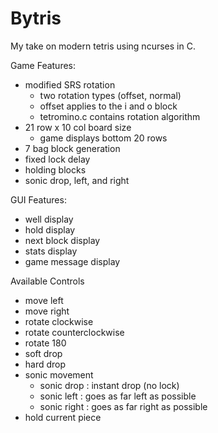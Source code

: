 # Bytris

My take on modern tetris using ncurses in C.

Game Features:
- modified SRS rotation
	- two rotation types (offset, normal)
	- offset applies to the i and o block
	- tetromino.c contains rotation algorithm
- 21 row x 10 col board size
	- game displays bottom 20 rows
- 7 bag block generation
- fixed lock delay
- holding blocks
- sonic drop, left, and right

GUI Features:
- well display
- hold display
- next block display
- stats display
- game message display

Available Controls
- move left
- move right
- rotate clockwise
- rotate counterclockwise
- rotate 180
- soft drop
- hard drop
- sonic movement
	- sonic drop  : instant drop (no lock)
	- sonic left  : goes as far left as possible
	- sonic right : goes as far right as possible
- hold current piece
